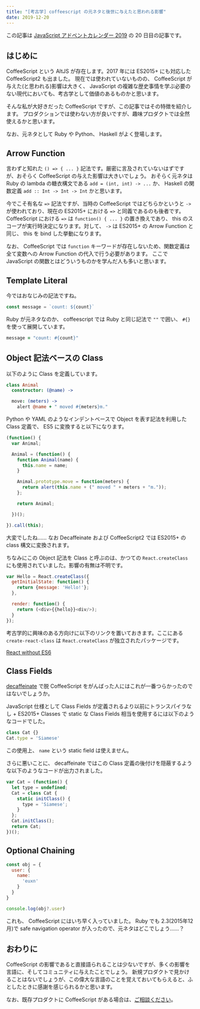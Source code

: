```yaml
---
title: "[考古学] coffeescript の元ネタと後世に与えたと思われる影響"
date: 2019-12-20
---
```


この記事は [JavaScript アドベントカレンダー 2019](https://qiita.com/advent-calendar/2019/javascript) の 20 日目の記事です。
## はじめに
CoffeeScript という AltJS が存在します。2017 年には ES2015+ にも対応した CoffeeScript2 も出ました。
現在では使われていないものの、 CoffeeScript が与えた(と思われる)影響は大きく、 JavaScript の複雑な歴史事情を学ぶ必要のない現代においても、考古学として価値のあるものかと思います。

そんな私が大好きだった CoffeeScript ですが、この記事ではその特徴を紹介します。
プロダクションでは使わない方が良いですが、趣味プロダクトでは全然使えるかと思います。

なお、元ネタとして Ruby や Python、 Haskell がよく登場します。

## Arrow Function

言わずと知れた `() => { ... }` 記法です。厳密に言及されていないはずですが、おそらく CoffeeScript の与えた影響は大きいでしょう。
おそらく元ネタは Ruby の lambda の糖衣構文である `add = (int, int) -> ...` か、 Haskell の関数定義 `add :: Int -> Int -> Int` かと思います。

今でこそ有名な `=>` 記法ですが、当時の CoffeeScript ではどちらかというと `->` が使われており、現在の ES2015+ における `=>` と同義であるのも後者です。
CoffeeScript における `=>` は `function() { ... }` の置き換えであり、 this のスコープが実行時決定になります。対して、 `->` は ES2015+ の Arrow Function と同じ、 this を bind した挙動になります。

なお、 CoffeeScript では `function` キーワードが存在しないため、関数定義は全て変数への Arrow Function の代入で行う必要があります。
ここで JavaScript の関数とはどういうものかを学んだ人も多いと思います。

## Template Literal

今ではおなじみの記法ですね。

```javascript
const message = `count: ${count}`
```

Ruby が元ネタなのか、 coffeescript では Ruby と同じ記法で `""` で囲い、 `#{}` を使って展開しています。

```coffee
message = "count: #{count}"
```

## Object 記法ベースの Class

以下のように Class を定義しています。

```coffee
class Animal
  constructor: (@name) ->

  move: (meters) ->
    alert @name + " moved #{meters}m."
```

Python や YAML のようなインデントベースで Object を表す記法を利用した Class 定義で、 ES5 に変換すると以下になります。

```javascript
(function() {
  var Animal;

  Animal = (function() {
    function Animal(name) {
      this.name = name;
    }

    Animal.prototype.move = function(meters) {
      return alert(this.name + (" moved " + meters + "m."));
    };

    return Animal;

  })();

}).call(this);
```

大変でしたね…… なお Decaffeinate および CoffeeScript2 では ES2015+ の class 構文に変換されます。

ちなみにこの Object 記法を Class と呼ぶのは、かつての `React.createClass` にも使用されていました。影響の有無は不明です。

```javascript
var Hello = React.createClass({
  getInitialState: function() {
    return {message: 'Hello!'};
  },

  render: function() {
    return (<div>{{hello}}<div/>);
  }
});
```

考古学的に興味のある方向けに以下のリンクを置いておきます。ここにある `create-react-class` は `React.createClass` が独立されたパッケージです。

[React without ES6](https://reactjs.org/docs/react-without-es6.html)

## Class Fields

[decaffeinate](https://github.com/decaffeinate/decaffeinate) で脱 CoffeeScript をがんばった人にはこれが一番つらかったのではないでしょうか。

JavaScript 仕様として Class Fields が定義されるより以前にトランスパイラなし + ES2015+ Classes で static な Class Fields 相当を使用するには以下のようなコードでした。

```javascript
class Cat {}
Cat.type = 'Siamese'
```

この使用上、 `name` という static field は使えません。

さらに悪いことに、 decaffeinate ではこの Class 定義の後付けを隠蔽するような以下のようなコードが出力されました。

```javascript
var Cat = (function() {
  let type = undefined;
  Cat = class Cat {
    static initClass() {
      type = 'Siamese';
    }
  };
  Cat.initClass();
  return Cat;
})();
```

## Optional Chaining

```javascript
const obj = {
  user: {
    name: 
      'euxn'
    }
  }
}

console.log(obj?.user)
```

これも、 CoffeeScript にはいち早く入っていました。
Ruby でも 2.3(2015年12月)で safe navigation operator が入ったので、元ネタはどこでしょう……？

## おわりに

CoffeeScript の影響であると直接語られることは少ないですが、多くの影響を言語に、そしてコミュニティに与えたことでしょう。
新規プロダクトで見かけることはないでしょうが、この偉大な言語のことを覚えておいてもらえると、ふとしたときに感謝を感じられるかと思います。

なお、既存プロダクトに CoffeeScript がある場合は、[ご相談ください](https://twitter.com/euxn23)。
